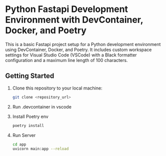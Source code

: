 # Python Fastapi Development Environment with DevContainer, Docker, and Poetry

This is a basic Fastapi project setup for a Python development environment using DevContainer, Docker, and Poetry. It includes custom workspace settings for Visual Studio Code (VSCode) with a Black formatter configuration and a maximum line length of 100 characters.


## Getting Started

1. Clone this repository to your local machine:

   ```bash
   git clone <repository_url>

2. Run .devcontainer in vscode

3. Install Poetry env

   ```bash
   poetry install

4. Run Server

   ```bash
   cd app
   uvicorn main:app --reload
